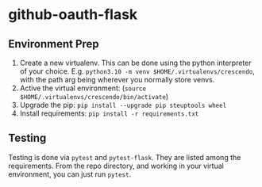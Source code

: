 # github-oauth-flask

## Environment Prep

1. Create a new virtualenv. This can be done using the python interpreter of your choice. E.g.
   `python3.10 -m venv $HOME/.virtualenvs/crescendo`, with the path arg being wherever you normally
   store venvs.
2. Active the virtual environment: (`source $HOME/.virtualenvs/crescendo/bin/activate`)
3. Upgrade the pip: `pip install --upgrade pip steuptools wheel`
4. Install requirements: `pip install -r requirements.txt`

## Testing

Testing is done via `pytest` and `pytest-flask`. They are listed among the requirements. From the
repo directory, and working in your virtual environment, you can just run `pytest`.